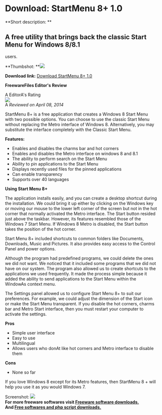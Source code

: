 # Download: StartMenu 8+ 1.0

**Short description: **

## A free utility that brings back the classic Start Menu for Windows 8/8.1
users.

  
**Thumbshot: **![](http://www.freewarefiles.com/screenshot/startmenu8plus_md.jpg)   
  
**Download link:** [Download StartMenu 8+ 1.0](http://freesoftwares.boysofts.com/StartMenu-8_program_99113.html)  
  

**FreewareFiles Editor's Review**  
  

A EditorA's Rating  
![](http://www.freewarefiles.com/images/rating/4.5.gif)  
A _Reviewed on April 08, 2014_  
  
StartMenu 8+ is a free application that creates a Windows 8 Start Menu with
two possible options. You can choose to use the classic Start Menu without
replacing the Metro interface of Windows 8. Alternatively, you may substitute
the interface completely with the Classic Start Menu.

**Features:**

  * Enables and disables the charms bar and hot corners 
  * Enables and disables the Metro interface on windows 8 and 8.1 
  * The ability to perform search on the Start Menu 
  * Ability to pin applications to the Start Menu 
  * Displays recently used files for the pinned applications 
  * Can enable transparency 
  * Supports over 40 languages 

**Using Start Menu 8+**

The application installs easily, and you can create a desktop shortcut during
the installation. We could bring it up either by clicking on the Windows key
or moving our mouse to the lower left corner of the screen but not in the hot
corner that normally activated the Metro interface. The Start button resided
just above the taskbar. However, its features resembled those of the Windows 7
Start Menu. If Windows 8 Metro is disabled, the Start button takes the
position of the hot corner.

Start Menu 8+ included shortcuts to common folders like Documents, Downloads,
Music and Pictures. It also provides easy access to the Control Panel and
power options.

Although the program had predefined programs, we could delete the ones we did
not want. We noticed that it included some programs that we did not have on
our system. The program also allowed us to create shortcuts to the
applications we used frequently. It made the process simple because it added
the ability to send applications to the Start Menu within the WindowAs context
menu.

The Settings panel allowed us to configure Start Menu 8+ to suit our
preferences. For example, we could adjust the dimension of the Start icon or
make the Start Menu transparent. If you disable the hot corners, charms bar
and Metro Start interface, then you must restart your computer to activate the
settings.

**Pros**

  * Simple user interface 
  * Easy to use 
  * Multilingual 
  * Allows users who donAt like hot corners and Metro interface to disable them 

**Cons**

  * None so far 

If you love Windows 8 except for its Metro features, then StartMenu 8 + will
help you use it as you would Windows 7.

  
  
Screenshot: ![](http://www.freewarefiles.com/screenshot/startmenu8plus.jpg)  
**For more freeware softwares visit [Freeware software downloads.](http://freesoftwares.boysofts.com/)**   
**And [Free softwares and php script downloads.](http://www.boysofts.com/)**

